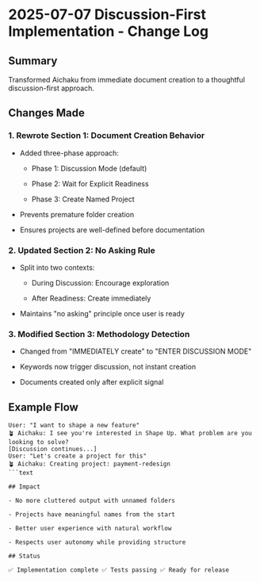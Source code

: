 # 2025-07-07 Discussion-First Implementation - Change Log

## Summary

Transformed Aichaku from immediate document creation to a thoughtful
discussion-first approach.

## Changes Made

### 1. Rewrote Section 1: Document Creation Behavior

- Added three-phase approach:

  - Phase 1: Discussion Mode (default)

  - Phase 2: Wait for Explicit Readiness

  - Phase 3: Create Named Project

- Prevents premature folder creation

- Ensures projects are well-defined before documentation

### 2. Updated Section 2: No Asking Rule

- Split into two contexts:

  - During Discussion: Encourage exploration

  - After Readiness: Create immediately

- Maintains "no asking" principle once user is ready

### 3. Modified Section 3: Methodology Detection

- Changed from "IMMEDIATELY create" to "ENTER DISCUSSION MODE"

- Keywords now trigger discussion, not instant creation

- Documents created only after explicit signal

## Example Flow

````text
User: "I want to shape a new feature"
🪴 Aichaku: I see you're interested in Shape Up. What problem are you looking to solve?
[Discussion continues...]
User: "Let's create a project for this"
🪴 Aichaku: Creating project: payment-redesign
```text

## Impact

- No more cluttered output with unnamed folders

- Projects have meaningful names from the start

- Better user experience with natural workflow

- Respects user autonomy while providing structure

## Status

✅ Implementation complete ✅ Tests passing ✅ Ready for release
````
